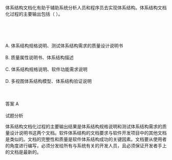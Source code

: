 <div class="detail lh2">体系结构文档化有助于辅助系统分析人员和程序员去实现体系结构。体系结构文档化过程的主要输出包括（  ）。<p><br/></p><br/><br/>A. 体系结构规格说明、测试体系结构需求的质量设计说明书<br/><br/>B. 质量属性说明书、体系结构描述<br/><br/>C. 体系结构规格说明、软件功能需求说明<br/><br/>D. 多视图体系结构模型、体系结构验证说明<br/><br/><br/><br/>答案 A<br/><br/>试题分析<br/><p>体系结构文档化过程的主要输出结果是体系结构规格说明和测试体系结构需求的质量设计说明书这两个文档。软件体系结构的文档要求与软件开发项目中的其他文档是类似的。文档的完整性和质量是软件体系结构成功的关键因素。文档要从使用者的角度进行编写，必须分发给所有与系统有关的开发人员，且必须保证开发者手上的文档是最新的。</p><p><br/></p></div>